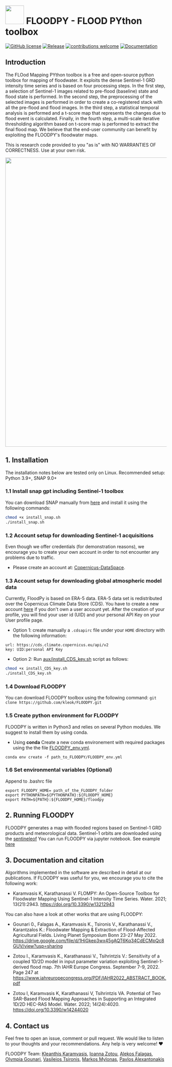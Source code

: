 # <img src="https://github.com/kleok/FLOODPY/blob/main/figures/Floodpy_logo.png" width="58"> FLOODPY - FLOOD PYthon toolbox 
[![GitHub license](https://img.shields.io/badge/License-GNU3-green.svg)](https://github.com/kleok/FLOODPY)
[![Release](https://img.shields.io/badge/Release-0.7.0-brightgreen)](https://github.com/kleok/FLOODPY)
[![contributions welcome](https://img.shields.io/badge/contributions-welcome-brightgreen.svg?style=flat)](https://github.com/kleok/FLOODPY/issues)
[![Documentation](https://readthedocs.org/projects/floodpy/badge/?version=latest)](https://floodpy.readthedocs.io/en/latest/)

## Introduction

The FLOod Mapping PYthon toolbox is a free and open-source python toolbox for mapping of floodwater. It exploits the dense Sentinel-1 GRD intensity time series and is based on four processing steps. In the first step, a selection of Sentinel-1 images related to pre-flood (baseline) state and flood state is performed. In the second step, the preprocessing of the selected images is performed in order to create a co-registered stack with all the pre-flood and flood images. In the third step, a statistical temporal analysis is performed and a t-score map that represents the changes due to flood event is calculated. Finally, in the fourth step, a multi-scale iterative thresholding algorithm based on t-score map is performed to extract the final flood map. We believe that the end-user community can benefit by exploiting the FLOODPY's floodwater maps.

This is research code provided to you "as is" with NO WARRANTIES OF CORRECTNESS. Use at your own risk.

<img src="https://github.com/kleok/FLOODPY/blob/main/figures/pinieios_results_github.png" width="900">

## 1. Installation

The installation notes below are tested only on Linux. 
Recommended setup: Python 3.9+, SNAP 9.0+

### 1.1 Install snap gpt including Sentinel-1 toolbox

You can download SNAP manually from [here](https://step.esa.int/main/download/snap-download/) and install it using the following commands:

  ```bash
  chmod +x install_snap.sh
  ./install_snap.sh
  ```

### 1.2 Account setup for downloading Sentinel-1 acquisitions

Even though we offer credentials (for demonstration reasons), we encourage you
to create your own account in order to not encounter any problems due to
traffic.

- Please create an account at: [Copernicus-DataSpace](https://dataspace.copernicus.eu/).

### 1.3 Account setup for downloading global atmospheric model data

Currently, FloodPy is based on ERA-5 data. ERA-5 data set is redistributed over the Copernicus Climate Data Store (CDS).
You have to create a new account [here](https://cds.climate.copernicus.eu/user/register?destination=%2F%23!%2Fhome) if you don't own a user account yet. 
After the creation of your profile, you will find your user id (UID) and your personal API Key on your User profile page. 

- Option 1: create manually a ```.cdsapirc``` file  under your ```HOME``` directory with the following information:

```
url: https://cds.climate.copernicus.eu/api/v2
key: UID:personal API Key
```
- Option 2: Run [aux/install_CDS_key.sh](https://github.com/kleok/FLOODPY/blob/main/aux/install_CDS_key.sh) script as follows:

```bash
chmod +x install_CDS_key.sh
./install_CDS_key.sh
```

### 1.4 Download FLOODPY

You can download FLOODPY toolbox using the following command:
```git clone https://github.com/kleok/FLOODPY.git```

### 1.5 Create python environment for FLOODPY

FLOODPY is written in Python3 and relies on several Python modules. We suggest to install them by using conda.

- Using **conda**
Create a new conda environement with required packages using the the file [FLOODPY_env.yml](https://github.com/kleok/FLOODPY/blob/main/FLOODPY_env.yml).

```
conda env create -f path_to_FLOODPY/FLOODPY_env.yml
```

### 1.6 Set environmental variables (Optional)

Append to .bashrc file
```
export FLOODPY_HOME= path_of_the_FLOODPY_folder
export PYTHONPATH=${PYTHONPATH}:${FLOODPY_HOME}
export PATH=${PATH}:${FLOODPY_HOME}/floodpy
```

## 2. Running FLOODPY

FLOODPY generates a map with flooded regions based on Sentinel-1 GRD products and meteorological data. 
Sentinel-1 orbits are downloaded using the [sentineleof](https://github.com/scottstanie/sentineleof)
You can run FLOODPY via jupyter notebook. See example [here](https://github.com/kleok/FLOODPY/blob/main/Floodpyapp_notebook.ipynb)

## 3. Documentation and citation
Algorithms implemented in the software are described in detail at our publications. If FLOODPY was useful for you, we encourage you to cite the following work: 
- Karamvasis K, Karathanassi V. FLOMPY: An Open-Source Toolbox for Floodwater Mapping Using Sentinel-1 Intensity Time Series. Water. 2021; 13(21):2943. https://doi.org/10.3390/w13212943 

You can also have a look at other works that are using FLOODPY:

- Gounari 0., Falagas A., Karamvasis K., Tsironis V., Karathanassi V., 
Karantzalos K.: Floodwater Mapping & Extraction of Flood-Affected 
Agricultural Fields. Living Planet Symposium Bonn 23-27 May 2022.      
https://drive.google.com/file/d/1HiGkep3wx45gAQT6Kq34CdECMpQc8GUV/view?usp=sharing

- Zotou I., Karamvasis K., Karathanassi V., Tsihrintzis V.: Sensitivity of a coupled 1D/2D 
model in input parameter variation exploiting Sentinel-1-derived flood map. 
7th IAHR Europe Congress. September 7-9, 2022. Page 247 at 
https://www.iahreuropecongress.org/PDF/IAHR2022_ABSTRACT_BOOK.pdf

- Zotou I, Karamvasis K, Karathanassi V, Tsihrintzis VA. Potential of Two SAR-Based Flood Mapping Approaches in Supporting an Integrated 1D/2D HEC-RAS Model. Water. 2022; 14(24):4020. https://doi.org/10.3390/w14244020 

## 4. Contact us
Feel free to open an issue, comment or pull request. We would like to listen to your thoughts and your recommendations. Any help is very welcome! :heart:

FLOODPY Team: [Kleanthis Karamvasis](https://github.com/kleok), [Ioanna Zotou](https://www.researchgate.net/profile/Ioanna-Zotou), [Alekos Falagas](https://github.com/alekfal), [Olympia Gounari](https://github.com/Olyna), [Vasileios Tsironis](https://github.com/tsironisbi), [Markos Mylonas](https://github.com/mylonasma), [Pavlos Alexantonakis](https://www.linkedin.com/in/pavlos-alexantonakis)

